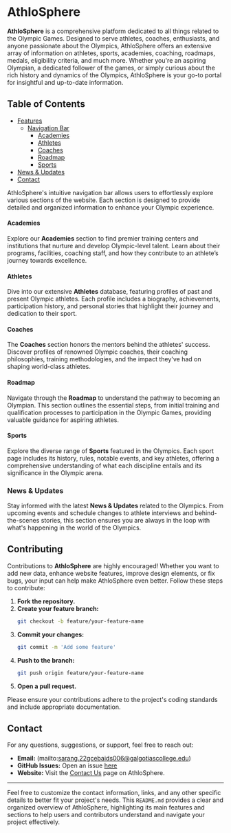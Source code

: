 # AthloSphere

**AthloSphere** is a comprehensive platform dedicated to all things related to the Olympic Games. Designed to serve athletes, coaches, enthusiasts, and anyone passionate about the Olympics, AthloSphere offers an extensive array of information on athletes, sports, academies, coaching, roadmaps, medals, eligibility criteria, and much more. Whether you're an aspiring Olympian, a dedicated follower of the games, or simply curious about the rich history and dynamics of the Olympics, AthloSphere is your go-to portal for insightful and up-to-date information.

## Table of Contents

- [Features](#features)
  - [Navigation Bar](#navigation-bar)
    - [Academies](#academies)
    - [Athletes](#athletes)
    - [Coaches](#coaches)
    - [Roadmap](#roadmap)
    - [Sports](#sports)
- [News & Updates](#news--updates)
- [Contact](#contact)

AthloSphere's intuitive navigation bar allows users to effortlessly explore various sections of the website. Each section is designed to provide detailed and organized information to enhance your Olympic experience.

#### Academies

Explore our **Academies** section to find premier training centers and institutions that nurture and develop Olympic-level talent. Learn about their programs, facilities, coaching staff, and how they contribute to an athlete’s journey towards excellence.

#### Athletes

Dive into our extensive **Athletes** database, featuring profiles of past and present Olympic athletes. Each profile includes a biography, achievements, participation history, and personal stories that highlight their journey and dedication to their sport.

#### Coaches

The **Coaches** section honors the mentors behind the athletes' success. Discover profiles of renowned Olympic coaches, their coaching philosophies, training methodologies, and the impact they've had on shaping world-class athletes.

#### Roadmap

Navigate through the **Roadmap** to understand the pathway to becoming an Olympian. This section outlines the essential steps, from initial training and qualification processes to participation in the Olympic Games, providing valuable guidance for aspiring athletes.

#### Sports

Explore the diverse range of **Sports** featured in the Olympics. Each sport page includes its history, rules, notable events, and key athletes, offering a comprehensive understanding of what each discipline entails and its significance in the Olympic arena.

### News & Updates

Stay informed with the latest **News & Updates** related to the Olympics. From upcoming events and schedule changes to athlete interviews and behind-the-scenes stories, this section ensures you are always in the loop with what's happening in the world of the Olympics.

## Contributing

Contributions to **AthloSphere** are highly encouraged! Whether you want to add new data, enhance website features, improve design elements, or fix bugs, your input can help make AthloSphere even better. Follow these steps to contribute:

1. **Fork the repository.**
2. **Create your feature branch:**
   ```bash
   git checkout -b feature/your-feature-name
   ```
3. **Commit your changes:**
   ```bash
   git commit -m 'Add some feature'
   ```
4. **Push to the branch:**
   ```bash
   git push origin feature/your-feature-name
   ```
5. **Open a pull request.**

Please ensure your contributions adhere to the project's coding standards and include appropriate documentation.

## Contact

For any questions, suggestions, or support, feel free to reach out:

- **Email:** (mailto:sarang.22gcebaids006@galgotiascollege.edu)
- **GitHub Issues:** Open an issue [here](https://github.com/r1shavd/athlosphere/issues)
- **Website:** Visit the [Contact Us](https://athlosphere.com/contact) page on AthloSphere.

---

Feel free to customize the contact information, links, and any other specific details to better fit your project's needs. This `README.md` provides a clear and organized overview of AthloSphere, highlighting its main features and sections to help users and contributors understand and navigate your project effectively.
